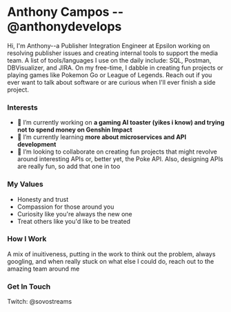 # Anthony Campos --@anthonydevelops

Hi, I'm Anthony--a Publisher Integration Engineer at Epsilon working on resolving publisher issues and creating internal tools to support the media team. A list of tools/languages I use on the daily include: SQL, Postman, DBVisualizer, and JIRA. On my free-time, I dabble in creating fun projects or playing games like Pokemon Go or League of Legends. Reach out if you ever want to talk about software or are curious when I'll ever finish a side project.

### Interests

- 🔭 I’m currently working on **a gaming AI toaster (yikes i know) and trying not to spend money on Genshin Impact**
- 🌱 I’m currently learning **more about microservices and API development**
- 👯 I’m looking to collaborate on creating fun projects that might revolve around interesting APIs or, better yet, the Poke API. Also, designing APIs are really fun, so add that one in too

### My Values

- Honesty and trust
- Compassion for those around you
- Curiosity like you're always the new one
- Treat others like you'd like to be treated

### How I Work

A mix of inuitiveness, putting in the work to think out the problem, always googling, and when really stuck on what else I could do, reach out to the amazing team around me

### Get In Touch

Twitch: @sovostreams


<!--
**anthonydevelops/anthonydevelops** is a ✨ _special_ ✨ repository because its `README.md` (this file) appears on your GitHub profile.

Here are some ideas to get you started:

- 🔭 I’m currently working on ...
- 🌱 I’m currently learning ...
- 👯 I’m looking to collaborate on ...
- 🤔 I’m looking for help with ...
- 💬 Ask me about ...
- 📫 How to reach me: ...
- 😄 Pronouns: ...
- ⚡ Fun fact: ...
-->
